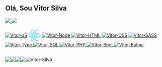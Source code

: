 
## Olá, Sou Vitor Silva 


<div align="left">
  <a href="https://github.com/SilvaVitor687">
  <img height="180em"  src="https://github-readme-stats.vercel.app/api/top-langs/?username=SilvaVitor687&layout=compact&langs_count=7&theme=dark"/>
  <img height="180em"  src="https://github-readme-stats.vercel.app/api?username=SilvaVitor687&show_icons=true&theme=dark&include_all_commits=true&count_private=true"/> 
</div>
  
<div style="display: inline_block"><br>
  <img align="center" alt="Vitor-JS" height="40" width="40" src="https://cdn.jsdelivr.net/gh/devicons/devicon/icons/javascript/javascript-original.svg">
  <img align="center" alt="Vitor-React" height="40" width="40"  src="https://raw.githubusercontent.com/devicons/devicon/master/icons/react/react-original.svg">
  <img align="center" alt="Vitor-Node" height="40" width="40"  src="https://cdn.jsdelivr.net/gh/devicons/devicon/icons/nodejs/nodejs-plain-wordmark.svg" />          
  <img align="center" alt="Vitor-HTML" height="40" width="40"  src="https://cdn.jsdelivr.net/gh/devicons/devicon/icons/html5/html5-plain-wordmark.svg"> 
  <img align="center" alt="Vitor-CSS" height="40" width="40"  src="https://cdn.jsdelivr.net/gh/devicons/devicon/icons/css3/css3-original-wordmark.svg" />
  <img align="center" alt="Vitor-SASS" height="40" width="40"  src="https://cdn.jsdelivr.net/gh/devicons/devicon/icons/sass/sass-original.svg" />            
  <img align="center" alt="Vitor-Type" height="40" width="40"  src="https://cdn.jsdelivr.net/gh/devicons/devicon/icons/typescript/typescript-original.svg" />
  <img align="center" alt="Vitor-SQL" height="40" width="40"  src="https://cdn.jsdelivr.net/gh/devicons/devicon/icons/mysql/mysql-original-wordmark.svg" />          
  <img align="center" alt="Vitor-PHP" height="40" width="40"   src="https://cdn.jsdelivr.net/gh/devicons/devicon/icons/php/php-plain.svg" />  
  <img align="center" alt="Vitor-Boot" height="40" width="40" src="https://cdn.jsdelivr.net/gh/devicons/devicon/icons/bootstrap/bootstrap-original.svg" /> 
  <img align="center" alt="Vitor-Bulma" height="40" width="40"  src="https://cdn.jsdelivr.net/gh/devicons/devicon/icons/bulma/bulma-plain.svg" />
              
 
</div>
  
##

<div>
   
 <a href="https://discord.com/channels/@me" target="_blank"><img align="left" src="https://img.shields.io/badge/Discord-7289DA?style=for-the-badge&logo=discord&logoColor=white" target="_blank"></a> 
  <a href = "mailto:vitorsilva@developeroom.com.br"><img align="left"  src="https://img.shields.io/badge/Microsoft_Outlook-0078D4?style=for-the-badge&logo=microsoft-outlook&logoColor=white" target="_blank"></a>
  <a href = "https://codepen.io/silvavitor687"><img align="left" src="https://img.shields.io/badge/Codepen-000000?style=for-the-badge&logo=codepen&logoColor=white" target="_blank"></a>
  <a href="https://www.linkedin.com/in/vitor-silva-5a7544175/" target="_blank"><img align="left" src="https://img.shields.io/badge/-LinkedIn-%230077B5?style=for-the-badge&logo=linkedin&logoColor=white" target="_blank"></a> 
</div>
<div>
    <img align="rigth"  alt="Vitor-Silva" height="150" width="150" style="border-radius:150px;" src="https://lh3.googleusercontent.com/a-/ACNPEu-XFQKX_9GqLCkTgIDcc0zTLaZpPbrw8F1OlIDY_w=s360-p-rw-no">
  </div>
